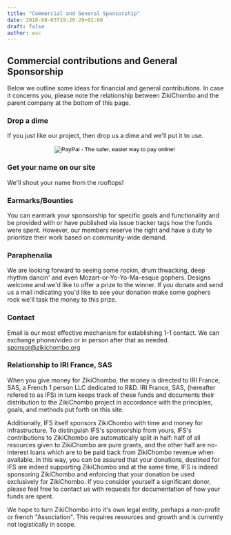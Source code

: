 ```yaml
---
title: "Commercial and General Sponsorship"
date: 2018-08-03T19:26:29+02:00
draft: false
author: wsc
---
```

## Commercial contributions and General Sponsorship

Below we outline some ideas for financial and general contributions.
In case it concerns you, please note the relationship between ZikiChombo and 
the parent company at the bottom of this page.

### Drop a dime
If you just like our project, then drop us a dime and we'll put it 
to use.  
<div align="center">
<form action="https://www.paypal.com/cgi-bin/webscr" method="post" target="_top">
<input type="hidden" name="cmd" value="_s-xclick">
<input type="hidden" name="hosted_button_id" value="ST5U2N8KVRTCQ">
<input type="image" src="https://www.paypalobjects.com/en_US/i/btn/btn_donate_SM.gif" border="0" name="submit" alt="PayPal - The safer, easier way to pay online!" class="straight-img">
<img alt="" border="0" src="https://www.paypalobjects.com/fr_FR/i/scr/pixel.gif" width="1" height="1">
</form>
</div>

### Get your name on our site
We'll shout your name from the rooftops!

### Earmarks/Bounties
You can earmark your sponsorship for specific goals and functionality and be
provided with or have published via issue tracker tags how the funds were
spent.  However, our members reserve the right and have a duty to prioritize
their work based on community-wide demand.

### Paraphenalia
We are looking forward to seeing some rockin, drum thwacking, deep rhythm
dancin' and even Mozart-or-Yo-Yo-Ma-esque gophers. Designs welcome 
and we'd like to offer a prize to the winner.  If you donate and send us a mail
indicating you'd like to see your donation make some gophers rock we'll
task the money to this prize.

### Contact
Email is our most effective mechanism for establishing 1-1 contact.  We can 
exchange phone/video or in person after that as needed.
<sponsor@zikichombo.org>

### Relationship to IRI France, SAS
When you give money for ZikiChombo, the money is directed to IRI France, SAS, a
French 1 person LLC dedicated to R&D.  IRI France, SAS, (hereafter refered to as IFS) in turn 
keeps track of these funds and documents their distribution to the ZikiChombo project
in accordance with the principles, goals, and methods put forth on this site.

Additionally, IFS itself sponsors ZikiChombo with time and money for
infrastructure.  To distinguish IFS's sponsorship from yours, IFS's
contributions to ZikiChombo are automatically split in half:  half of all
resources given to ZikiChombo are pure grants, and the other half are
no-interest loans which are to be paid back from ZikiChombo revenue when
available.  In this way, you can be assured that your donations, destined for
IFS are indeed supporting ZikiChombo and at the same time, IFS is indeed
sponsoring ZikiChombo and enforcing that your donation be used exclusively for
ZikiChombo.  If you consider yourself a significant donor, please feel free
to contact us with requests for documentation of how your funds are spent.

We hope to turn ZikiChombo into it's own legal entity, perhaps a non-profit
or french "Association".  This requires resources and growth and is currently
not logistically in scope.




